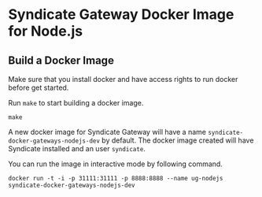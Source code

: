 # Syndicate Gateway Docker Image for Node.js

Build a Docker Image
--------------------

Make sure that you install docker and have access rights to run docker before get started.

Run `make` to start building a docker image.
```
make
```

A new docker image for Syndicate Gateway will have a name `syndicate-docker-gateways-nodejs-dev` by default. The docker image created will have Syndicate installed and an user `syndicate`.

You can run the image in interactive mode by following command.
```
docker run -t -i -p 31111:31111 -p 8888:8888 --name ug-nodejs syndicate-docker-gateways-nodejs-dev
